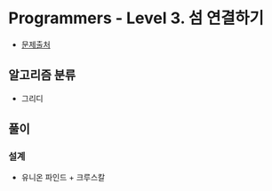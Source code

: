 # Programmers - Level 3. 섬 연결하기

- [문제출처](https://school.programmers.co.kr/learn/courses/30/lessons/42861 'Level 3. 섬 연결하기')

## 알고리즘 분류

- 그리디

## 풀이

### 설계

- 유니온 파인드 + 크루스칼
